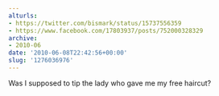 ```yaml
---
alturls:
- https://twitter.com/bismark/status/15737556359
- https://www.facebook.com/17803937/posts/752000328329
archive:
- 2010-06
date: '2010-06-08T22:42:56+00:00'
slug: '1276036976'
---
```


Was I supposed to tip the lady who gave me my free haircut?

